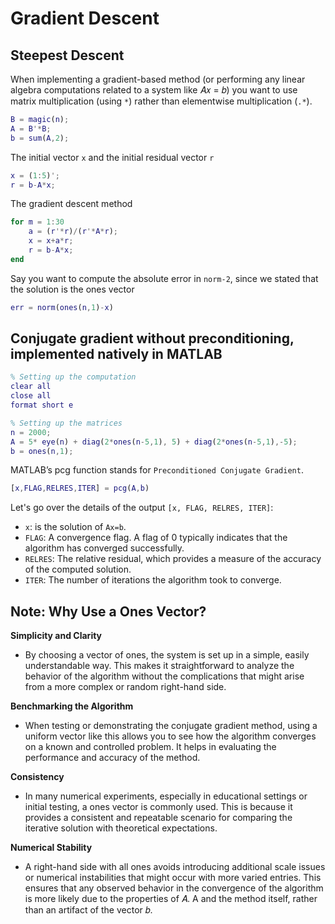 # Gradient Descent

## Steepest Descent
When implementing a gradient-based method (or performing any linear algebra computations related to a system like 𝐴𝑥 = 𝑏) you want to use matrix multiplication (using `*`) rather than elementwise multiplication (`.*`).


```matlab
B = magic(n);
A = B'*B;
b = sum(A,2);
```

The initial vector `x` and the initial residual vector `r`
```matlab
x = (1:5)';
r = b-A*x;
```

The gradient descent method
```matlab
for m = 1:30
    a = (r'*r)/(r'*A*r);
    x = x+a*r;
    r = b-A*x;
end
```

Say you want to compute the absolute error in `norm-2`, since we stated
that the solution is the ones vector
```matlab
err = norm(ones(n,1)-x)
```

## Conjugate gradient without preconditioning, implemented natively in MATLAB

```matlab
% Setting up the computation
clear all
close all
format short e
```

```matlab
% Setting up the matrices
n = 2000;
A = 5* eye(n) + diag(2*ones(n-5,1), 5) + diag(2*ones(n-5,1),-5);
b = ones(n,1);
```

MATLAB’s pcg function stands for `Preconditioned Conjugate Gradient`.
```matlab
[x,FLAG,RELRES,ITER] = pcg(A,b)
```

Let's go over the details of the output `[x, FLAG, RELRES, ITER]`:
- `x`: is the solution of `Ax=b`.
- `FLAG`: A convergence flag. A flag of 0 typically indicates that the algorithm has converged successfully.
- `RELRES`: The relative residual, which provides a measure of the accuracy of the computed solution.
- `ITER`: The number of iterations the algorithm took to converge.

## Note: Why Use a Ones Vector?
**Simplicity and Clarity**
- By choosing a vector of ones, the system is set up in a simple, easily understandable way. This makes it straightforward to analyze the behavior of the algorithm without the complications that might arise from a more complex or random right-hand side.

**Benchmarking the Algorithm**
- When testing or demonstrating the conjugate gradient method, using a uniform vector like this allows you to see how the algorithm converges on a known and controlled problem. It helps in evaluating the performance and accuracy of the method.

**Consistency**
- In many numerical experiments, especially in educational settings or initial testing, a ones vector is commonly used. This is because it provides a consistent and repeatable scenario for comparing the iterative solution with theoretical expectations.

**Numerical Stability**
- A right-hand side with all ones avoids introducing additional scale issues or numerical instabilities that might occur with more varied entries. This ensures that any observed behavior in the convergence of the algorithm is more likely due to the properties of 𝐴.
A and the method itself, rather than an artifact of the vector 𝑏.